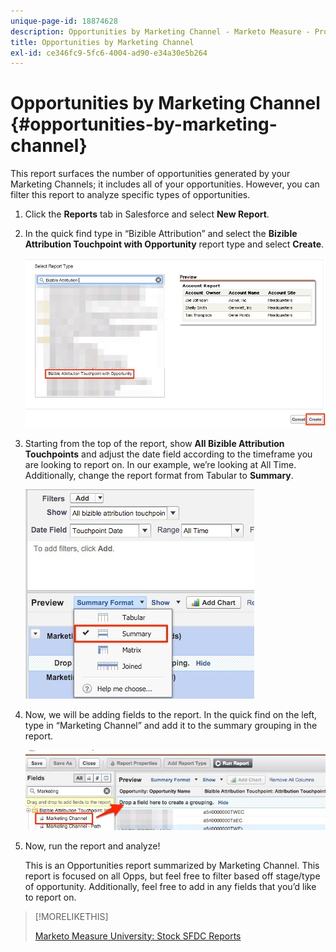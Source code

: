 ```yaml
---
unique-page-id: 18874628
description: Opportunities by Marketing Channel - Marketo Measure - Product Documentation
title: Opportunities by Marketing Channel
exl-id: ce346fc9-5fc6-4004-ad90-e34a30e5b264
---
```

# Opportunities by Marketing Channel {#opportunities-by-marketing-channel}

This report surfaces the number of opportunities generated by your Marketing Channels; it includes all of your opportunities. However, you can filter this report to analyze specific types of opportunities.

1. Click the **Reports** tab in Salesforce and select **New Report**.

1. In the quick find type in “Bizible Attribution” and select the **Bizible Attribution Touchpoint with Opportunity** report type and select **Create**.

   ![](assets/1-2.jpg)

1. Starting from the top of the report, show **All Bizible Attribution Touchpoints** and adjust the date field according to the timeframe you are looking to report on. In our example, we’re looking at All Time. Additionally, change the report format from Tabular to **Summary**.

   ![](assets/2-2.jpg)

1. Now, we will be adding fields to the report. In the quick find on the left, type in “Marketing Channel” and add it to the summary grouping in the report.

   ![](assets/3-2.jpg)

1. Now, run the report and analyze!

   This is an Opportunities report summarized by Marketing Channel. This report is focused on all Opps, but feel free to filter based off stage/type of opportunity. Additionally, feel free to add in any fields that you’d like to report on.

>[!MORELIKETHIS]
>
>[Marketo Measure University: Stock SFDC Reports](https://universityonline.marketo.com/courses/bizible-fundamentals-bizible-102/#/page/5c5cb68dfb384d0c9fb96cc4)

